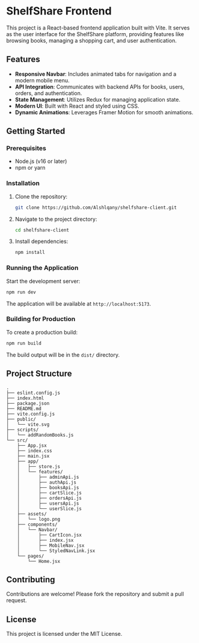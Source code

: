 # ShelfShare Frontend

This project is a React-based frontend application built with Vite. It serves as the user interface for the ShelfShare platform, providing features like browsing books, managing a shopping cart, and user authentication.

## Features

- **Responsive Navbar**: Includes animated tabs for navigation and a modern mobile menu.
- **API Integration**: Communicates with backend APIs for books, users, orders, and authentication.
- **State Management**: Utilizes Redux for managing application state.
- **Modern UI**: Built with React and styled using CSS.
- **Dynamic Animations**: Leverages Framer Motion for smooth animations.

## Getting Started

### Prerequisites

- Node.js (v16 or later)
- npm or yarn

### Installation

1. Clone the repository:
   ```bash
   git clone https://github.com/Alshlqany/shelfshare-client.git
   ```
2. Navigate to the project directory:
   ```bash
   cd shelfshare-client
   ```
3. Install dependencies:
   ```bash
   npm install
   ```

### Running the Application

Start the development server:

```bash
npm run dev
```

The application will be available at `http://localhost:5173`.

### Building for Production

To create a production build:

```bash
npm run build
```

The build output will be in the `dist/` directory.

## Project Structure

```
.
├── eslint.config.js
├── index.html
├── package.json
├── README.md
├── vite.config.js
├── public/
│   └── vite.svg
├── scripts/
│   └── addRandomBooks.js
└── src/
    ├── App.jsx
    ├── index.css
    ├── main.jsx
    ├── app/
    │   ├── store.js
    │   └── features/
    │       ├── adminApi.js
    │       ├── authApi.js
    │       ├── booksApi.js
    │       ├── cartSlice.js
    │       ├── ordersApi.js
    │       ├── usersApi.js
    │       └── userSlice.js
    ├── assets/
    │   └── logo.png
    ├── components/
    │   └── Navbar/
    │       ├── CartIcon.jsx
    │       ├── index.jsx
    │       ├── MobileNav.jsx
    │       └── StyledNavLink.jsx
    └── pages/
        └── Home.jsx
```

## Contributing

Contributions are welcome! Please fork the repository and submit a pull request.

## License

This project is licensed under the MIT License.
